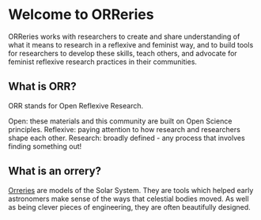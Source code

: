 # Welcome to ORReries
ORReries works with researchers to create and share understanding of what it means to research in a reflexive and feminist way, and to build tools for researchers to develop these skills, teach others, and advocate for feminist reflexive research practices in their communities.

## What is ORR?
ORR stands for Open Reflexive Research.

Open: these materials and this community are built on Open Science principles. 
Reflexive: paying attention to how research and researchers shape each other.
Research: broadly defined - any process that involves finding something out!

## What is an orrery?
[Orreries](https://en.wikipedia.org/wiki/Orrery) are models of the Solar System. 
They are tools which helped early astronomers make sense of the ways that celestial bodies moved.
As well as being clever pieces of engineering, they are often beautifully designed.

